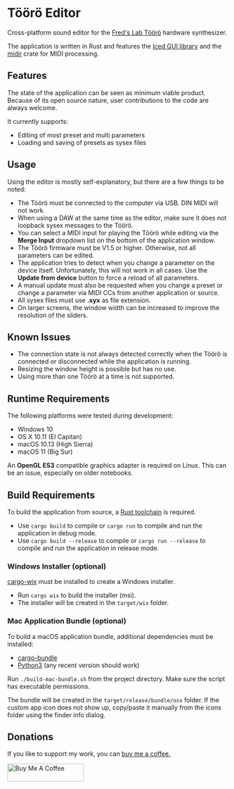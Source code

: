 # Töörö Editor

Cross-platform sound editor for the [Fred's Lab Töörö](https://fredslab.net/en/tooro-module.php) hardware synthesizer.

The application is written in Rust and features the [Iced GUI library](https://github.com/hecrj/iced) and the [midir](https://github.com/Boddlnagg/midir) crate for MIDI processing.

## Features

The state of the application can be seen as minimum viable product. Because of its open source nature, user contributions to the code are always welcome.

It currently supports:

- Editing of most preset and multi parameters
- Loading and saving of presets as sysex files

## Usage

Using the editor is mostly self-explanatory, but there are a few things to be noted:

- The Töörö must be connected to the computer via USB. DIN MIDI will not work.
- When using a DAW at the same time as the editor, make sure it does not loopback sysex messages to the Töörö.
- You can select a MIDI input for playing the Töörö while editing via the **Merge Input** dropdown list on the bottom of the application window.
- The Töörö firmware must be V1.5 or higher. Otherwise, not all parameters can be edited.
- The application tries to detect when you change a parameter on the device itself. Unfortunately, this will not work in all cases. Use the **Update from device** button to force a reload of all parameters.
- A manual update must also be requested when you change a preset or change a parameter via MIDI CCs from another application or source.
- All sysex files must use **.syx** as file extension.
- On larger screens, the window width can be increased to improve the resolution of the sliders.

## Known Issues

- The connection state is not always detected correctly when the Töörö is connected or disconnected while the application is running.
- Resizing the window height is possible but has no use.
- Using more than one Töörö at a time is not supported.

## Runtime Requirements

The following platforms were tested during development:

- Windows 10
- OS X 10.11 (El Capitan)
- macOS 10.13 (High Sierra)
- macOS 11 (Big Sur)

An **OpenGL ES3** compatible graphics adapter is required on Linux. This can be an issue, especially on older notebooks.

## Build Requirements

To build the application from source, a [Rust toolchain](https://www.rust-lang.org/) is required.

- Use `cargo build` to compile or `cargo run` to compile and run the application in debug mode.
- Use `cargo build --release` to compile or `cargo run --release` to compile and run the application in release mode.

### Windows Installer (optional)

[cargo-wix](https://github.com/volks73/cargo-wix) must be installed to create a Windows installer.

- Run `cargo wix` to build the installer (msi).
- The installer will be created in the `target/wix` folder.

### Mac Application Bundle (optional)

To build a macOS application bundle, additional dependencies must be installed:

- [cargo-bundle](https://github.com/burtonageo/cargo-bundle)
- [Python3](https://python.org) (any recent version should work)

Run `./build-mac-bundle.sh` from the project directory. Make sure the script has executable permissions.

The bundle will be created in the `target/release/bundle/osx` folder.
If the custom app icon does not show up, copy/paste it manually from the icons folder using the finder info dialog.

## Donations

If you like to support my work, you can [buy me a
coffee.](https://www.buymeacoffee.com/sourcebox)

<a href="https://www.buymeacoffee.com/sourcebox" target="_blank"><img src="https://cdn.buymeacoffee.com/buttons/default-orange.png" alt="Buy Me A Coffee" height="41" width="174"></a>